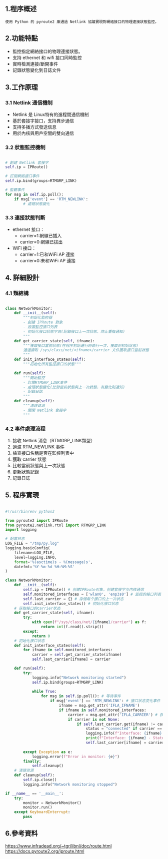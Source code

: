## 1.程序概述
    使用 Python 的 pyroute2 庫通過 Netlink 協議實現對網絡接口的物理連接狀態監控。
## 2.功能特點
- 監控指定網絡接口的物理連接狀態。
- 支持 ethernet 和 wifi 接口同時監控
- 實時檢測連接/斷開事件
- 記錄狀態變化到日誌文件
## 3.工作原理
### 3.1 Netlink 通信機制
- Netlink 是 Linux特有的進程間通信機制
- 基於套接字接口，支持異步通信
- 支持多播方式發送信息
- 用於內核與用戶空間的雙向通信
### 3.2 狀態監控機制
```python

# 創建 Netlink 套接字
self.ip = IPRoute()

# 訂閱網絡接口事件
self.ip.bind(groups=RTMGRP_LINK)

# 監聽事件
for msg in self.ip.poll():
    if msg['event'] == 'RTM_NEWLINK':
        # 處理狀態變化

```
### 3.3 連接狀態判斷
- ethernet 接口：
    - carrier=1:網線已插入
    - carrier=0:網線已拔出
- WiFi 接口：
    - carrier=1:已和WiFi AP 連接
    - carrier=0:未和WiFi AP 連接
## 4. 詳細設計
### 4.1 類結構
```python

class NetworkMonitor:
    def __init__(self):
        """初始化監控器
        - 創建 IPRoute 對象
        - 設置監控接口列表
        - 初始化接口狀態字典(記錄接口上一次狀態，防止重複通知)
        """
    def get_carrier_state(self, ifname):
        """獲取接口當前狀態(在程序初始運行時執行一次，獲取到初始狀態)
        通過讀取 /sys/class/net/<ifname>/carrier 文件獲取接口當前狀態
        """
    def init_interface_states(self): 
        """初始化所有監控接口的狀態"""

    def run(self):
        """開始監控
        - 訂閱RTMGRP_LINK事件
        - 處理狀態變化(比對當前狀態與上一次狀態，有變化則通知)
        - 記錄日誌
        """
    def cleanup(self):
        """清理資源
        - 關閉 Netlink 套接字
        """

```
### 4.2 事件處理流程
1. 接收 Netlink 消息（RTMGRP_LINK類型）
2. 過濾 RTM_NEWLINK 事件
3. 檢查接口名稱是否在監控列表中
4. 獲取 carrier 狀態
5. 比較當前狀態與上一次狀態
6. 更新狀態記錄
7. 記錄日誌
## 5. 程序實現
```python

#!/usr/bin/env python3

from pyroute2 import IPRoute
from pyroute2.netlink.rtnl import RTMGRP_LINK
import logging

# 配置日志
LOG_FILE = "/tmp/py.log"
logging.basicConfig(
    filename=LOG_FILE,
    level=logging.INFO,
    format='%(asctime)s - %(message)s',
    datefmt='%Y-%m-%d %H:%M:%S'
)

class NetworkMonitor:
    def __init__(self):
        self.ip = IPRoute() # 创建IPRoute对象，创建套接字与内核通信
        self.monitored_interfaces = ['wlan0', 'enp3s0'] # 监控的接口列表
        self.last_carrier = {} # 存储每个接口的上一次状态
        self.init_interface_states() # 初始化接口状态
    # 获取接口的carrier状态
    def get_carrier_state(self, ifname):
        try:
            with open(f"/sys/class/net/{ifname}/carrier") as f:
                return int(f.read().strip())
        except:
            return 0
    # 初始化接口状态 
    def init_interface_states(self): 
        for ifname in self.monitored_interfaces:
            carrier = self.get_carrier_state(ifname)
            self.last_carrier[ifname] = carrier

    def run(self):
        try:
            logging.info("Network monitoring started")
            self.ip.bind(groups=RTMGRP_LINK)
            
            while True:
                for msg in self.ip.poll(): # 等待事件
                    if msg['event'] == 'RTM_NEWLINK': # 接口状态变化事件
                        ifname = msg.get_attr('IFLA_IFNAME')
                        if ifname in self.monitored_interfaces:
                            carrier = msg.get_attr('IFLA_CARRIER') # 获取carrier状态
                            if carrier is not None:
                                if self.last_carrier.get(ifname) != carrier:
                                    status = "connected" if carrier == 1 else "disconnected" 
                                    logging.info(f"Interface: {ifname} - Status: {status}") # 记录日志
                                    print(f"Interface: {ifname} - Status: {status}")
                                    self.last_carrier[ifname] = carrier
                    
        except Exception as e:
            logging.error(f"Error in monitor: {e}")
        finally:
            self.cleanup()
    # 清理资源        
    def cleanup(self):
        self.ip.close()
        logging.info("Network monitoring stopped")

if __name__ == '__main__':
    try:
        monitor = NetworkMonitor()
        monitor.run()
    except KeyboardInterrupt:
        pass

```
## 6.參考資料
https://www.infradead.org/~tgr/libnl/doc/route.html
https://docs.pyroute2.org/iproute.html

